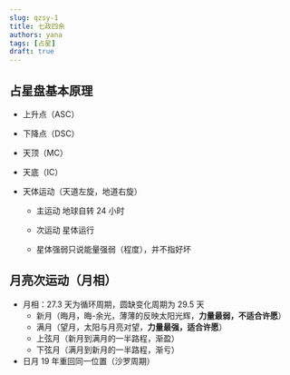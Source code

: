 ```yaml
---
slug: qzsy-1
title: 七政四余
authors: yana
tags: [占星]
draft: true
---
```


## 占星盘基本原理

- 上升点（ASC）
- 下降点（DSC）
- 天顶（MC）
- 天底（IC）

- 天体运动（天道左旋，地道右旋）

  - 主运动 地球自转 24 小时
  - 次运动 星体运行

  - 星体强弱只说能量强弱（程度），并不指好坏

## 月亮次运动（月相）

- 月相：27.3 天为循环周期，圆缺变化周期为 29.5 天
  - 新月（晦月，晦-余光，薄薄的反映太阳光辉，**力量最弱，不适合许愿**）
  - 满月（望月，太阳与月亮对望，**力量最强，适合许愿**）
  - 上弦月（新月到满月的一半路程，渐盈）
  - 下弦月（满月到新月的一半路程，渐亏）
- 日月 19 年重回同一位置（沙罗周期）
